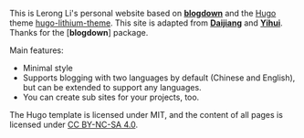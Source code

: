 This is Lerong Li's personal website based on [**blogdown**](https://github.com/rstudio/blogdown) and the [Hugo](https://gohugo.io) theme [hugo-lithium-theme](https://github.com/yihui/hugo-lithium-theme). This site is adapted from [**Daijiang**](https://github.com/rbind/daijiang) and [**Yihui**](https://github.com/yihui/yihui.name). Thanks for the [**blogdown**] package.

Main features:

- Minimal style
- Supports blogging with two languages by default (Chinese and English), but can be extended to support any languages.
- You can create sub sites for your projects, too.

The Hugo template is licensed under MIT, and the content of all pages is licensed under [CC BY-NC-SA 4.0](http://creativecommons.org/licenses/by-nc-sa/4.0/).
